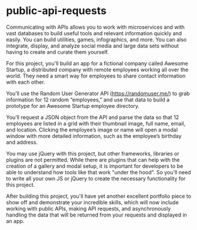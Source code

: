 # public-api-requests

Communicating with APIs allows you to work with microservices and with vast databases to build useful tools and relevant information quickly and easily. You can build utilities, games, infographics, and more. You can also integrate, display, and analyze social media and large data sets without having to create and curate them yourself.

For this project, you'll build an app for a fictional company called Awesome Startup, a distributed company with remote employees working all over the world. They need a smart way for employees to share contact information with each other.

You’ll use the Random User Generator API (https://randomuser.me/) to grab information for 12 random “employees,” and use that data to build a prototype for an Awesome Startup employee directory.

You’ll request a JSON object from the API and parse the data so that 12 employees are listed in a grid with their thumbnail image, full name, email, and location. Clicking the employee’s image or name will open a modal window with more detailed information, such as the employee’s birthday and address.

You may use jQuery with this project, but other frameworks, libraries or plugins are not permitted. While there are plugins that can help with the creation of a gallery and modal setup, it is important for developers to be able to understand how tools like that work "under the hood". So you'll need to write all your own JS or jQuery to create the necessary functionality for this project.

After building this project, you'll have yet another excellent portfolio piece to show off and demonstrate your incredible skills, which will now include working with public APIs, making API requests, and asynchronously handling the data that will be returned from your requests and displayed in an app.
